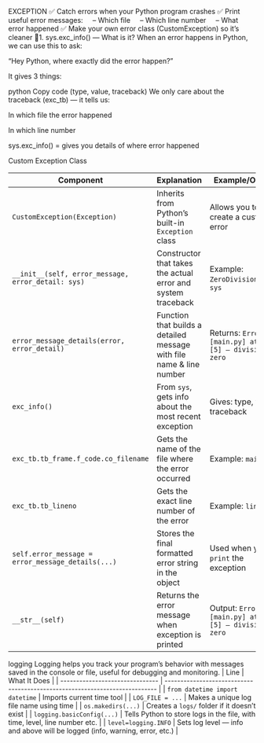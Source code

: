 EXCEPTION
✅ Catch errors when your Python program crashes
✅ Print useful error messages:
    – Which file
    – Which line number
    – What error happened
✅ Make your own error class (CustomException) so it’s cleaner
🔸1. sys.exc_info() — What is it?
When an error happens in Python, we can use this to ask:

“Hey Python, where exactly did the error happen?”

It gives 3 things:

python
Copy code
(type, value, traceback)
We only care about the traceback (exc_tb) — it tells us:

In which file the error happened

In which line number

sys.exc_info() = gives you details of where error happened

Custom Exception Class 

| **Component**                                      | **Explanation**                                                      | **Example/Output**                                           |
| -------------------------------------------------- | -------------------------------------------------------------------- | ------------------------------------------------------------ |
| `CustomException(Exception)`                       | Inherits from Python’s built-in `Exception` class                    | Allows you to create a custom error                          |
| `__init__(self, error_message, error_detail: sys)` | Constructor that takes the actual error and system traceback         | Example: `ZeroDivisionError`, `sys`                          |
| `error_message_details(error, error_detail)`       | Function that builds a detailed message with file name & line number | Returns: `Error in [main.py] at line [5] — division by zero` |
| `exc_info()`                                       | From `sys`, gets info about the most recent exception                | Gives: type, value, traceback                                |
| `exc_tb.tb_frame.f_code.co_filename`               | Gets the name of the file where the error occurred                   | Example: `main.py`                                           |
| `exc_tb.tb_lineno`                                 | Gets the exact line number of the error                              | Example: `line 5`                                            |
| `self.error_message = error_message_details(...)`  | Stores the final formatted error string in the object                | Used when you `print` the exception                          |
| `__str__(self)`                                    | Returns the error message when exception is printed                  | Output: `Error in [main.py] at line [5] — division by zero`  |




logging
Logging helps you track your program’s behavior with messages saved in the console or file, useful for debugging and monitoring.
| Line                            | What It Does                                                                |
| ------------------------------- | --------------------------------------------------------------------------- |
| `from datetime import datetime` | Imports current time tool                                                   |
| `LOG_FILE = ...`                | Makes a unique log file name using time                                     |
| `os.makedirs(...)`              | Creates a `logs/` folder if it doesn’t exist                                |
| `logging.basicConfig(...)`      | Tells Python to store logs in the file, with time, level, line number etc.  |
| `level=logging.INFO`            | Sets log level — info and above will be logged (info, warning, error, etc.) |
